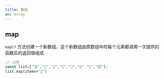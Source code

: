 ```yaml
---
title: 数组
en: Array
---
```

## map

`map()` 方法创建一个新数组，这个新数组由原数组中的每个元素都调用一次提供的函数后的返回值组成

```js
// 注释
const list=["😘","🤢","🥺","🤠","👿","🤓","🙈","🐱"];
list.map(item=>"🤡")
```